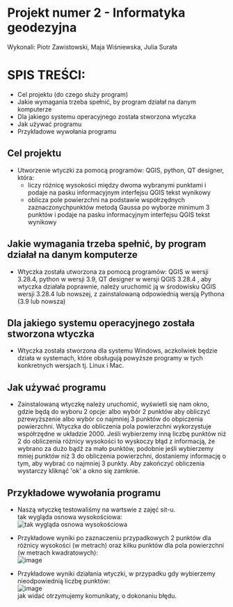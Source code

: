 # Projekt numer 2 - Informatyka geodezyjna
  Wykonali: Piotr Zawistowski, Maja Wiśniewska, Julia Surała

# SPIS TREŚCI:
  * Cel projektu (do czego służy program)
  * Jakie wymagania trzeba spełnić, by program działał na danym komputerze
  * Dla jakiego systemu operacyjnego została stworzona wtyczka
  * Jak używać programu
  * Przykładowe wywołania programu 

## Cel projektu
  * Utworzenie wtyczki za pomocą programów: QGIS, python,  QT designer, która: 
      - liczy różnicę wysokości między dwoma wybranymi punktami i podaje na pasku informacyjnym interfejsu QGIS tekst wynikowy
      - oblicza pole powierzchni na podstawie współrzędnych zaznaczonychpunktów metodą Gaussa po wyborze minimum 3 punktów i podaje na pasku informacyjnym interfejsu QGIS tekst wynikowy

## Jakie wymagania trzeba spełnić, by program działał na danym komputerze
  * Wtyczka została utworzona za pomocą programów: QGIS w wersji 3.28.4, python w wersji 3.9,  QT designer w wersji QGIS 3.28.4 , aby wtyczka działała poprawnie, należy uruchomić ją w środowisku QGIS wersji 3.28.4 lub nowszej, z zainstalowaną odpowiednią wersją Pythona (3.9 lub nowsza)

## Dla jakiego systemu operacyjnego została stworzona wtyczka
  * Wtyczka została stworzona dla systemu Windows, aczkolwiek będzie działa w systemach, które obsługują powyższe programy w tych konkretnych wersjach tj. Linux i Mac. 

## Jak używać programu
  * Zainstalowaną wtyczkę należy uruchomić, wyświetli się nam okno, gdzie będą do wyboru 2 opcje: albo wybór 2 punktów aby obliczyć pzrewyższenie albo wybór co najmniej 3 punktów do obpiczenia powierzchni. Wtyczka do obliczenia pola powierzchni wykorzystuje współrzędne w układzie 2000. Jeśli wybierzemy inną liczbę punktów niż 2 do obliczenia różnicy wysokości to wyskoczy błąd z informacją, że wybrano za dużo bądź za mało punktów, podobnie jeśli wybierzemy mniej punktów niż 3 do obliczenia powierzchni, dostaniemy informację o tym, aby wybrać co najmniej 3 punkty. Aby zakończyć obliczenia wystarczy kliknąć 'ok' a okno się zamknie.


##  Przykładowe wywołania programu 
  * Naszą wtyczkę testowaliśmy na wartswie z zajęć sit-u.  
tak wygląda osnowa wysokościowa:  
![tak wygląda osnowa wysokościowa](https://github.com/harrypjoterr/Projetk2_ig/assets/129081913/8b65dbac-5a6a-4d3e-a773-a18f61a1f908)  
  * Przykładowe wyniki po zaznaczeniu przypadkowych 2 punktów dla różnicy wysokości (w metrach) oraz kilku punktów dla pola powierzchni (w metrach kwadratowych):  
![image](https://github.com/harrypjoterr/Projetk2_ig/assets/129081913/1f9a5955-d02d-4795-8354-486b588fa655)  

  * Przykładowe wyniki działania wtyczki, w przypadku gdy wybierzemy nieodpowiednią liczbę punktów:  
![image](https://github.com/harrypjoterr/Projetk2_ig/assets/129081913/ce4e730b-f9c7-4ed1-ad13-dcbacc0713b4)  
jak widać otrzymujemy komunikaty, o dokonaniu błędu.




